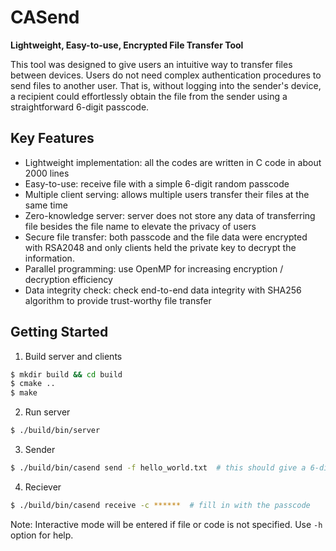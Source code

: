 # CASend
**Lightweight, Easy-to-use, Encrypted File Transfer Tool**

This tool was designed to give users an intuitive way to transfer files between devices. Users do not need complex authentication procedures to send files to another user. That is, without logging into the sender's device, a recipient could effortlessly obtain the file from the sender using a straightforward 6-digit passcode.

## Key Features
-	Lightweight implementation: all the codes are written in C code in about 2000 lines
-	Easy-to-use: receive file with a simple 6-digit random passcode
-	Multiple client serving: allows multiple users transfer their files at the same time
-	Zero-knowledge server: server does not store any data of transferring file besides the file name to elevate the privacy of users
-	Secure file transfer: both passcode and the file data were encrypted with RSA2048 and only clients held the private key to decrypt the information.
-	Parallel programming: use OpenMP for increasing encryption / decryption efficiency
-	Data integrity check: check end-to-end data integrity with SHA256 algorithm to provide trust-worthy file transfer

## Getting Started
1. Build server and clients
```bash
$ mkdir build && cd build
$ cmake ..
$ make
```
2. Run server
```bash
$ ./build/bin/server
```
3. Sender
```bash
$ ./build/bin/casend send -f hello_world.txt  # this should give a 6-digit passcode
```
4. Reciever
```bash
$ ./build/bin/casend receive -c ******  # fill in with the passcode
```
Note: Interactive mode will be entered if file or code is not specified. Use `-h` option for help.
